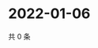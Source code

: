# 2022-01-06

共 0 条

<!-- BEGIN WEIBO -->
<!-- 最后更新时间 Thu Jan 06 2022 17:15:19 GMT+0800 (China Standard Time) -->

<!-- END WEIBO -->
